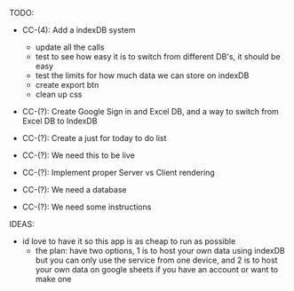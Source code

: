 
TODO:
  - CC-(4): Add a indexDB system
    - update all the calls
    - test to see how easy it is to switch from different DB's, it should be easy
    - test the limits for how much data we can store on indexDB
    - create export btn
    - clean up css

  - CC-(?): Create Google Sign in and Excel DB, and a way to switch from Excel DB to IndexDB
  - CC-(?): Create a just for today to do list
  - CC-(?): We need this to be live
  - CC-(?): Implement proper Server vs Client rendering
  - CC-(?): We need a database
  - CC-(?): We need some instructions

IDEAS:
  - id love to have it so this app is as cheap to run as possible
    - the plan: have two options, 1 is to host your own data using indexDB but you can only use the service from one device, and 2 is to host your own data on google sheets if you have an account or want to make one
